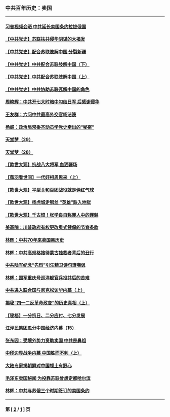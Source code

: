 ### 中共百年历史：卖国
---
#### [习普视频会晤 中共延长卖国条约拉拢俄国](../../pages/nf1176117/n13060971.md?11120430) 
#### [【中共党史】苏联扶共侵华阴谋的大揭发](../../pages/nf1176117/n13056050.md?11120430) 
#### [【中共党史】配合苏联肢解中国 分裂新疆](../../pages/nf1176117/n13040700.md?11120430) 
#### [【中共党史】中共配合苏联肢解中国（下）](../../pages/nf1176117/n13035660.md?11120430) 
#### [【中共党史】中共配合苏联肢解中国（上）](../../pages/nf1176117/n13030262.md?11120430) 
#### [【中共党史】中共协助苏联瓦解中国的角色](../../pages/nf1176117/n13018109.md?11120430) 
#### [周晓辉：中共开七大时暗中勾结日军 后感谢侵华](../../pages/nf1176117/n12921960.md?11120430) 
#### [王友群：六问中共最高外交官杨洁篪](../../pages/nf1176117/n12836495.md?11120430) 
#### [杨威：政治局常委齐动员学党史牵出的“秘密”](../../pages/nf1176117/n12764642.md?11120430) 
#### [天堂梦（29）](../../pages/nf1176117/n12408465.md?11120430) 
#### [天堂梦（28）](../../pages/nf1176117/n12408309.md?11120430) 
#### [【欺世大观】抗战八大将军 血洒疆场](../../pages/nf1176117/n12357044.md?11120430) 
#### [【薇羽看世间】一代奸相周恩来（上）](../../pages/nf1176117/n12401109.md?11120430) 
#### [【欺世大观】平型关和百团战役就是俩红气球](../../pages/nf1176117/n12359157.md?11120430) 
#### [【欺世大观】杨虎城走钢丝 “英雄”跌入地狱](../../pages/nf1176117/n12358840.md?11120430) 
#### [【欺世大观】千古恨！张学良自称罪人中的罪魁](../../pages/nf1176117/n12358629.md?11120430) 
#### [美高院：川普政府有权更改奥式健保的节育条款](../../pages/nf1176117/n12242171.md?11120430) 
#### [林辉：中共70年来卖国黑历史](../../pages/nf1176117/n11552181.md?11120430) 
#### [林辉：中共高规格接待蒙古独裁者背后的丑行](../../pages/nf1176117/n11225005.md?11120430) 
#### [中共陆军纪念“先烈”引汪精卫诗句遭嘲讽](../../pages/nf1176117/n11153345.md?11120430) 
#### [林辉：国军重庆号巡洋舰官兵投共后的苦难](../../pages/nf1176117/n10997801.md?11120430) 
#### [中共进入联合国与尼克松访华内幕（上）](../../pages/nf1176117/n10138788.md?11120430) 
#### [揭秘“四一二反革命政变”的历史真相（上）](../../pages/nf1176117/n9996650.md?11120430) 
#### [【秘档】一分抗日、二分应付、七分发展](../../pages/nf1176117/n9331484.md?11120430) 
#### [江泽民集团瓜分中国经济内幕（15）](../../pages/nf1176117/n9268584.md?11120430) 
#### [张东园：受境外势力资助卖国 中共是鼻祖](../../pages/nf1176117/n9272480.md?11120430) 
#### [中印边界战争内幕 中国胜而不利（上）](../../pages/nf1176117/n9252458.md?11120430) 
#### [大陆专家揭朝鲜对中国领土有野心](../../pages/nf1176117/n9074056.md?11120430) 
#### [毛泽东卖国秘闻 为投靠苏联曾想定都哈尔滨](../../pages/nf1176117/n9058631.md?11120430) 
#### [林辉：中共与苏俄三个时期签订的卖国条约](../../pages/nf1176117/n9036062.md?11120430) 

---
#### 第 [ [2](./2.md?11120430) / [1](./1.md?11120430) ] 页

